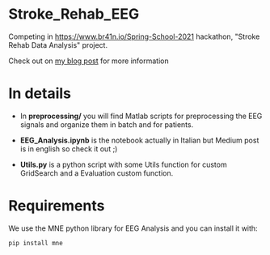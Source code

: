 # Stroke_Rehab_EEG
Competing in https://www.br41n.io/Spring-School-2021 hackathon, "Stroke Rehab Data Analysis" project.

Check out on [my blog post](https://pietro-sillano.github.io/2021-07-16-EEG_Analysis/) for more information

# In details
-  In **preprocessing/** you will find Matlab scripts for preprocessing the EEG signals and organize them in batch and for patients.

* **EEG_Analysis.ipynb** is the notebook actually in Italian but Medium post is in english so check it out ;) 

* **Utils.py** is a python script with some Utils function for custom GridSearch and a Evaluation custom function.


# Requirements
We use the MNE python library for EEG Analysis and you can install it with:

`pip install mne`

